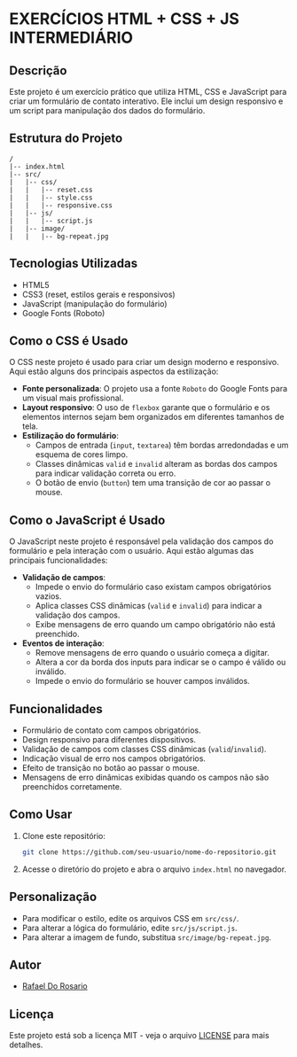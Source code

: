 # EXERCÍCIOS HTML + CSS + JS INTERMEDIÁRIO

## Descrição
Este projeto é um exercício prático que utiliza HTML, CSS e JavaScript para criar um formulário de contato interativo. Ele inclui um design responsivo e um script para manipulação dos dados do formulário.

## Estrutura do Projeto
```
/
|-- index.html
|-- src/
|   |-- css/
|   |   |-- reset.css
|   |   |-- style.css
|   |   |-- responsive.css
|   |-- js/
|   |   |-- script.js
|   |-- image/
|   |   |-- bg-repeat.jpg
```

## Tecnologias Utilizadas
- HTML5
- CSS3 (reset, estilos gerais e responsivos)
- JavaScript (manipulação do formulário)
- Google Fonts (Roboto)

## Como o CSS é Usado
O CSS neste projeto é usado para criar um design moderno e responsivo. Aqui estão alguns dos principais aspectos da estilização:

- **Fonte personalizada**: O projeto usa a fonte `Roboto` do Google Fonts para um visual mais profissional.
- **Layout responsivo**: O uso de `flexbox` garante que o formulário e os elementos internos sejam bem organizados em diferentes tamanhos de tela.
- **Estilização do formulário**:
  - Campos de entrada (`input`, `textarea`) têm bordas arredondadas e um esquema de cores limpo.
  - Classes dinâmicas `valid` e `invalid` alteram as bordas dos campos para indicar validação correta ou erro.
  - O botão de envio (`button`) tem uma transição de cor ao passar o mouse.

## Como o JavaScript é Usado
O JavaScript neste projeto é responsável pela validação dos campos do formulário e pela interação com o usuário. Aqui estão algumas das principais funcionalidades:

- **Validação de campos**:
  - Impede o envio do formulário caso existam campos obrigatórios vazios.
  - Aplica classes CSS dinâmicas (`valid` e `invalid`) para indicar a validação dos campos.
  - Exibe mensagens de erro quando um campo obrigatório não está preenchido.
- **Eventos de interação**:
  - Remove mensagens de erro quando o usuário começa a digitar.
  - Altera a cor da borda dos inputs para indicar se o campo é válido ou inválido.
  - Impede o envio do formulário se houver campos inválidos.

## Funcionalidades
- Formulário de contato com campos obrigatórios.
- Design responsivo para diferentes dispositivos.
- Validação de campos com classes CSS dinâmicas (`valid`/`invalid`).
- Indicação visual de erro nos campos obrigatórios.
- Efeito de transição no botão ao passar o mouse.
- Mensagens de erro dinâmicas exibidas quando os campos não são preenchidos corretamente.

## Como Usar
1. Clone este repositório:
   ```sh
   git clone https://github.com/seu-usuario/nome-do-repositorio.git
   ```
2. Acesse o diretório do projeto e abra o arquivo `index.html` no navegador.

## Personalização
- Para modificar o estilo, edite os arquivos CSS em `src/css/`.
- Para alterar a lógica do formulário, edite `src/js/script.js`.
- Para alterar a imagem de fundo, substitua `src/image/bg-repeat.jpg`.

## Autor
- [Rafael Do Rosario](https://rafaspeak.github.io/Message-Form/)

## Licença
Este projeto está sob a licença MIT - veja o arquivo [LICENSE](LICENSE) para mais detalhes.

